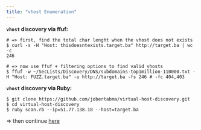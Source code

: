 ```yaml
---
title: "vhost Enumeration"
---
```


**`vhost` discovery via ffuf:**

```
# => first, find the total char lenght when the vhost does not exists
$ curl -s -H "Host: thisdoesntexists.target.ba" http://target.ba | wc -c
246

# => now use ffuf + filtering options to find valid vhosts
$ ffuf -w ~/SecLists/Discovery/DNS/subdomains-top1million-110000.txt -H "Host: FUZZ.target.ba" -u http://target.ba -fs 246 # -fc 404,403
```

**`vhost` discovery via Ruby:**
```
$ git clone https://github.com/jobertabma/virtual-host-discovery.git
$ cd virtual-host-discovery
$ ruby scan.rb --ip=51.77.138.18 --host=target.ba
```

=> then continue [here](./web-penetration-testing-oneliners)


